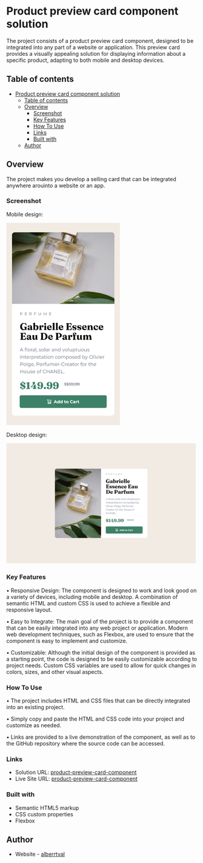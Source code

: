 # Product preview card component solution

The project consists of a product preview card component, designed to be integrated into any part of a website 
or application. This preview card provides a visually appealing solution for displaying information about a 
specific product, adapting to both mobile and desktop devices.

## Table of contents

- [Product preview card component solution](#product-preview-card-component-solution)
  - [Table of contents](#table-of-contents)
  - [Overview](#overview)
    - [Screenshot](#screenshot)
    - [Key Features](#key-features)
    - [How To Use](#how-to-use)
    - [Links](#links)
    - [Built with](#built-with)
  - [Author](#author)

## Overview
The project makes you develop a selling card that can be integrated anywhere arouinto a website or an app.

### Screenshot

Mobile design:

<img src="https://github.com/alberrtval/product-preview-card-component/blob/main/designs/mobile-design.png" alt="mobile-design" width="300">

Desktop design:

<img src="https://github.com/alberrtval/product-preview-card-component/blob/main/designs/desktop-design.png" alt="desktop-design" width="500">

### Key Features
• Responsive Design: The component is designed to work and look good on a variety of devices, including mobile and 
desktop. A combination of semantic HTML and custom CSS is used to achieve a flexible and responsive layout.

• Easy to Integrate: The main goal of the project is to provide a component that can be easily integrated into any 
web project or application. Modern web development techniques, such as Flexbox, are used to ensure that the component 
is easy to implement and customize.

• Customizable: Although the initial design of the component is provided as a starting point, the code is designed 
to be easily customizable according to project needs. Custom CSS variables are used to allow for quick changes 
in colors, sizes, and other visual aspects.

### How To Use
• The project includes HTML and CSS files that can be directly integrated into an existing project.

• Simply copy and paste the HTML and CSS code into your project and customize as needed.

• Links are provided to a live demonstration of the component, as well as to the GitHub repository where the source 
code can be accessed.

### Links

- Solution URL: [product-preview-card-component](https://alberrtval.github.io/product-preview-card-component/)
- Live Site URL: [product-preview-card-component](https://github.com/alberrtval/product-preview-card-component)

### Built with

- Semantic HTML5 markup
- CSS custom properties
- Flexbox

## Author

- Website - [alberrtval](https://github.com/alberrtval)

